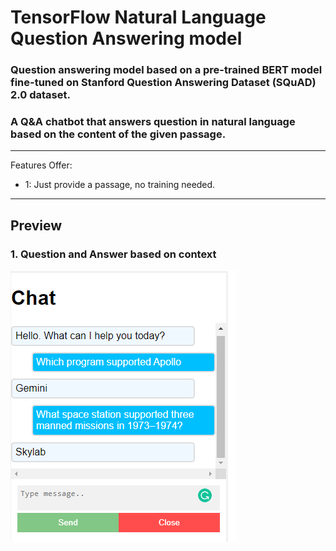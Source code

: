 # **TensorFlow Natural Language Question Answering model**

### Question answering model based on a pre-trained BERT model fine-tuned on Stanford Question Answering Dataset (SQuAD) 2.0 dataset.
### A Q&A chatbot that answers question in natural language based on the content of the given passage.

---
Features Offer:
* 1: Just provide a passage, no training needed.

[//]: # (Image References)

[image1]: screenshot.png "Screenshot of question and answer"

---
## Preview

### 1. Question and Answer based on context
![alt text][image1]
